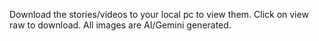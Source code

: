 Download the stories/videos to your local pc to view them. Click on view raw to download.
All images are AI/Gemini generated.
